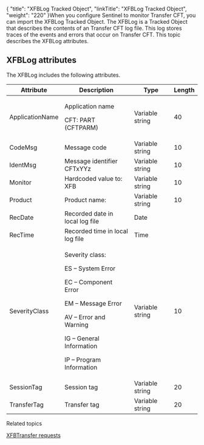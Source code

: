 {
    "title": "XFBLog Tracked Object",
    "linkTitle": "XFBLog Tracked Object",
    "weight": "220"
}When you configure Sentinel to monitor Transfer CFT, you can import
the XFBLog Tracked Object. The XFBLog is a Tracked Object that describes
the contents of an Transfer CFT log file. This log stores traces of the
events and errors that occur on Transfer CFT. This topic describes the XFBLog attributes.

## XFBLog attributes

The XFBLog includes the following attributes.

<table>
   <thead>
      <tr>
<th class="TableStyle-SynchTableStyle_interop-HeadE-Column1-Header1">Attribute         </th>
<th class="TableStyle-SynchTableStyle_interop-HeadE-Column1-Header1">Description         </th>
<th class="TableStyle-SynchTableStyle_interop-HeadE-Column1-Header1">Type         </th>
<th class="TableStyle-SynchTableStyle_interop-HeadD-Column1-Header1">Length         </th>
      </tr>
   </thead>
   <tbody>
      <tr>
         <td>ApplicationName         </td>
         <td><p>Application name</p>
<p>CFT: PART (CFTPARM)</p>         </td>
         <td>Variable string         </td>
         <td>40         </td>
      </tr>
      <tr>
         <td>CodeMsg         </td>
         <td>Message code         </td>
         <td>Variable string         </td>
         <td>10         </td>
      </tr>
      <tr>
         <td>IdentMsg         </td>
         <td>Message identifier CFTxYYz         </td>
         <td>Variable string         </td>
         <td>10         </td>
      </tr>
      <tr>
         <td>Monitor         </td>
         <td>Hardcoded value to: XFB         </td>
         <td>Variable string         </td>
         <td>10         </td>
      </tr>
      <tr>
         <td>Product         </td>
         <td>Product name:         </td>
         <td>Variable string         </td>
         <td>10         </td>
      </tr>
      <tr>
         <td>RecDate         </td>
         <td>Recorded date in local log file         </td>
         <td>Date         </td>
         <td>          </td>
      </tr>
      <tr>
         <td>RecTime         </td>
         <td>Recorded time in local log file         </td>
         <td>Time         </td>
         <td>          </td>
      </tr>
      <tr>
         <td>SeverityClass         </td>
         <td><p>Severity class:</p>
<p>ES – System Error</p>
<p>EC – Component Error</p>
<p>EM – Message Error</p>
<p>AV – Error and Warning</p>
<p>IG – General Information</p>
<p>IP – Program Information</p>         </td>
         <td>Variable string         </td>
         <td>10         </td>
      </tr>
      <tr>
         <td>SessionTag         </td>
         <td>Session tag         </td>
         <td>Variable string         </td>
         <td>20         </td>
      </tr>
      <tr>
         <td>TransferTag         </td>
         <td>Transfer tag         </td>
         <td>Variable string         </td>
         <td>20         </td>
      </tr>
   </tbody>
</table>

Related topics

[XFBTransfer requests](../xfbtransfer_request)

